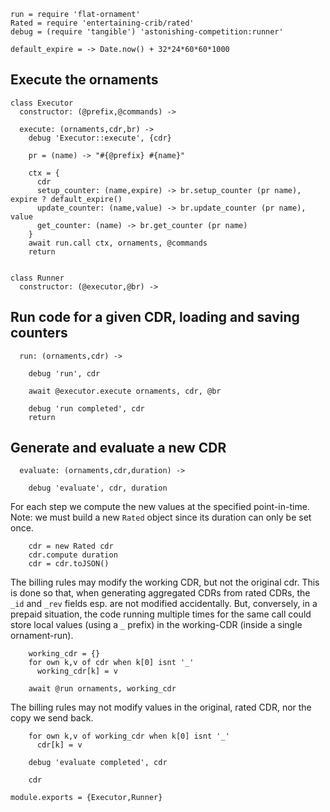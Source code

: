     run = require 'flat-ornament'
    Rated = require 'entertaining-crib/rated'
    debug = (require 'tangible') 'astonishing-competition:runner'

    default_expire = -> Date.now() + 32*24*60*60*1000

Execute the ornaments
---------------------

    class Executor
      constructor: (@prefix,@commands) ->

      execute: (ornaments,cdr,br) ->
        debug 'Executor::execute', {cdr}

        pr = (name) -> "#{@prefix} #{name}"

        ctx = {
          cdr
          setup_counter: (name,expire) -> br.setup_counter (pr name), expire ? default_expire()
          update_counter: (name,value) -> br.update_counter (pr name), value
          get_counter: (name) -> br.get_counter (pr name)
        }
        await run.call ctx, ornaments, @commands
        return


    class Runner
      constructor: (@executor,@br) ->

Run code for a given CDR, loading and saving counters
-----------------------------------------------------

      run: (ornaments,cdr) ->

        debug 'run', cdr

        await @executor.execute ornaments, cdr, @br

        debug 'run completed', cdr
        return

Generate and evaluate a new CDR
-------------------------------

      evaluate: (ornaments,cdr,duration) ->

        debug 'evaluate', cdr, duration

For each step we compute the new values at the specified point-in-time.
Note: we must build a new `Rated` object since its duration can only be set once.

        cdr = new Rated cdr
        cdr.compute duration
        cdr = cdr.toJSON()

The billing rules may modify the working CDR, but not the original cdr.
This is done so that, when generating aggregated CDRs from rated CDRs, the `_id` and `_rev` fields esp. are not modified accidentally.
But, conversely, in a prepaid situation, the code running multiple times for the same call could store local values (using a `_` prefix) in the working-CDR (inside a single ornament-run).

        working_cdr = {}
        for own k,v of cdr when k[0] isnt '_'
          working_cdr[k] = v

        await @run ornaments, working_cdr

The billing rules may not modify values in the original, rated CDR,
nor the copy we send back.

        for own k,v of working_cdr when k[0] isnt '_'
          cdr[k] = v

        debug 'evaluate completed', cdr

        cdr

    module.exports = {Executor,Runner}
